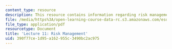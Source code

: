 ```yaml
---
content_type: resource
description: This resource contains information regarding risk management.
file: /media/https%3A/open-learning-course-data-rc.s3.amazonaws.com/esd-36-system-project-management-fall-2012/390f77ce1d95a162955c3490bc2ac975_MITESD_36F12_Lec11.pdf
file_type: application/pdf
resourcetype: Document
title: 'Lecture 11: Risk Management'
uid: 390f77ce-1d95-a162-955c-3490bc2ac975
---
```

